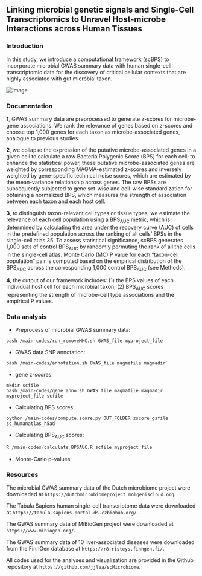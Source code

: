 ## Linking microbial genetic signals and Single-Cell Transcriptomics to Unravel Host-microbe Interactions across Human Tissues



### Introduction

In this study, we introduce a computational framework (scBPS) to incorporate microbial GWAS summary data with human single-cell transcriptomic data for the discovery of critical cellular contexts that are highly associated with gut microbial taxon. 

![image](https://github.com/jjlea/scMicrobiome/assets/73264824/77cbab3f-4ca5-445f-87c8-0d3bbedf4d9d)


### Documentation

**1**, GWAS summary data are preprocessed to generate z-scores for microbe-gene associations. We rank the relevance of genes based on z-scores and choose top 1,000 genes for each taxon as microbe-associated genes, analogue to previous studies. 

**2**, we collapse the expression of the putative microbe-associated genes in a given cell to calculate a raw Bacteria Polygenic Score (BPS) for each cell; to enhance the statistical power, these putative microbe-associated genes are weighted by corresponding MAGMA-estimated z-scores and inversely weighted by gene-specific technical noise scores, which are estimated by the mean-variance relationship across genes. The raw BPSs are subsequently subjected to gene set-wise and cell-wise standardization for obtaining a normalized BPS, which measures the strength of association between each taxon and each host cell. 

**3**, to distinguish taxon-relevant cell types or tissue types, we estimate the relevance of each cell population using a BPS<sub>AUC</sub> metric, which is determined by calculating the area under the recovery curve (AUC) of cells in the predefined population across the ranking of all cells’ BPSs in the single-cell atlas 35. To assess statistical significance, scBPS generates 1,000 sets of control BPS<sub>AUC</sub> by randomly permuting the rank of all the cells in the single-cell atlas. Monte Carlo (MC) P value for each “taxon-cell population” pair is computed based on the empirical distribution of the BPS<sub>AUC</sub> across the corresponding 1,000 control BPS<sub>AUC</sub> (see Methods). 

**4**, the output of our framework includes: (1) the BPS values of each individual host cell for each microbial taxon; (2) BPS<sub>AUC</sub> scores representing the strength of microbe-cell type associations and the empirical P values. 


### Data analysis

- Preprocess of microbial GWAS summary data:
  
``` shell
bash /main-codes/run_removeMHC.sh GWAS_file myproject_file
```

- GWAS data SNP annotation:

```shell
bash /main-codes/annotation.sh GWAS_file magmafile magmadir`
```

- gene z-scores:

```shell
mkdir scfile
bash /main-codes/gene_anno.sh GWAS_file magmafile magmadir myproject_file scfile
```

- Calculating BPS scores:

```shell
python /main-codes/compute.score.py OUT_FOLDER zscore_gsfile sc_humanatlas_h5ad
```

- Calculating BPS<sub>AUC</sub> scores:

```R
R /main-codes/calculate_BPSAUC.R scfile myproject_file
```

- Monte-Carlo p-values:






### Resources

The microbial GWAS summary data of the Dutch microbiome project were downloaded at `https://dutchmicrobiomeproject.molgeniscloud.org`. 

The Tabula Sapiens human single-cell transcriptome data were downloaded at `https://tabula-sapiens-portal.ds.czbiohub.org/`. 

The GWAS summary data of MiBioGen project were downloaded at `https://www.mibiogen.org/`. 

The GWAS summary data of 10 liver-associated diseases were downloaded from the FinnGen database at `https://r8.risteys.finngen.fi/`. 

All codes used for the analyses and visualization are provided in the Github repository at `https://github.com/jjlea/scMicrobiome`. 




